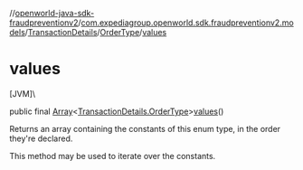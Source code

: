 //[openworld-java-sdk-fraudpreventionv2](../../../../index.md)/[com.expediagroup.openworld.sdk.fraudpreventionv2.models](../../index.md)/[TransactionDetails](../index.md)/[OrderType](index.md)/[values](values.md)

# values

[JVM]\

public final [Array](https://kotlinlang.org/api/latest/jvm/stdlib/kotlin/-array/index.html)&lt;[TransactionDetails.OrderType](index.md)&gt;[values](values.md)()

Returns an array containing the constants of this enum type, in the order they're declared.

This method may be used to iterate over the constants.
